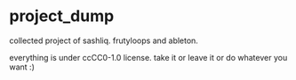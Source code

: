 # project_dump
collected project of sashliq. frutyloops and ableton. 

everything is under ccCC0-1.0 license. take it or leave it or do 
whatever 
you want :)

